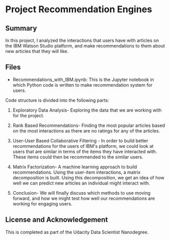# Project Recommendation Engines

## Summary
In this project, I analyzed the interactions that users have with articles on the IBM Watson Studio platform, and make recommendations to them about new articles that they will like.


## Files

- Recommendations_with_IBM.ipynb: This is the Jupyter notebook in which Python code is written to make recommendation system for users.

 Code structure is divided into the following parts:

1. Exploratory Data Analysis- Exploring the data that we are working with for the project. 

2. Rank Based Recommendations- Finding the most popular articles based on the most interactions as there are no ratings for any of the articles.

3. User-User Based Collaborative Filtering - In order to build better recommendations for the users of IBM's platform, we could look at users that are similar in terms of the items they have interacted with. These items could then be recommended to the similar users. 

4. Matrix Factorization- A machine learning approach to build recommendations. Using the user-item interactions, a matrix decomposition is built. Using this decomposition, we get an idea of how well we can predict new articles an individual might interact with.

5. Conclusion- We will finally discuss which methods to use moving forward, and how we might test how well our recommendations are working for engaging users.

## License and Acknowledgement
This is completed as part of the Udacity Data Scientist Nanodegree.
